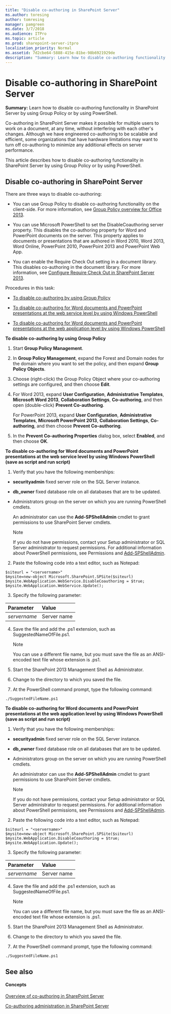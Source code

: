 ```yaml
---
title: "Disable co-authoring in SharePoint Server"
ms.author: toresing
author: tomresing
manager: pamgreen
ms.date: 3/7/2018
ms.audience: ITPro
ms.topic: article
ms.prod: sharepoint-server-itpro
localization_priority: Normal
ms.assetid: 7d2cbe64-5888-415e-81be-98b6921929de
description: "Summary: Learn how to disable co-authoring functionality in SharePoint Server by using Group Policy or by using PowerShell."
---
```


# Disable co-authoring in SharePoint Server

 **Summary:** Learn how to disable co-authoring functionality in SharePoint Server by using Group Policy or by using PowerShell. 
  
Co-authoring in SharePoint Server makes it possible for multiple users to work on a document, at any time, without interfering with each other's changes. Although we have engineered co-authoring to be scalable and efficient, some organizations that have hardware limitations may want to turn off co-authoring to minimize any additional effects on server performance. 
  
This article describes how to disable co-authoring functionality in SharePoint Server by using Group Policy or by using PowerShell.
  
## Disable co-authoring in SharePoint Server

There are three ways to disable co-authoring:
  
- You can use Group Policy to disable co-authoring functionality on the client-side. For more information, see [Group Policy overview for Office 2013](http://technet.microsoft.com/library/c8cec707-2afa-4964-b0f8-611e4709bd79.aspx).
    
- You can use Microsoft PowerShell to set the DisableCoauthoring server property. This disables the co-authoring property for Word and PowerPoint documents on the server. This property applies to documents or presentations that are authored in Word 2010, Word 2013, Word Online, PowerPoint 2010, PowerPoint 2013 and PowerPoint Web App.
    
- You can enable the Require Check Out setting in a document library. This disables co-authoring in the document library. For more information, see [Configure Require Check Out in SharePoint Server 2013](configure-versioning-for-co-authoring.md#bkmk_req_co).
    
Procedures in this task:
  
- [To disable co-authoring by using Group Policy](#bkmk_dis_ca_gp)
    
- [To disable co-authoring for Word documents and PowerPoint presentations at the web service level by using Windows PowerShell](#bkmk_dis_ca_ps)
    
- [To disable co-authoring for Word documents and PowerPoint presentations at the web application level by using Windows PowerShell](#bkmk_dis_wa_ps)
    
 **To disable co-authoring by using Group Policy**
  
1. Start **Group Policy Management**.
    
2. In **Group Policy Management**, expand the Forest and Domain nodes for the domain where you want to set the policy, and then expand **Group Policy Objects**.
    
3. Choose (right-click) the Group Policy Object where your co-authoring settings are configured, and then choose **Edit**.
    
4. For Word 2013, expand **User Configuration**, **Administrative Templates**, **Microsoft Word 2013**, **Collaboration Settings**, **Co-authoring**, and then open (double-click) **Prevent Co-authoring**.
    
    For PowerPoint 2013, expand **User Configuration**, **Administrative Templates**, **Microsoft PowerPoint 2013**, **Collaboration Settings**, **Co-authoring**, and then choose **Prevent Co-authoring**.
    
5. In the **Prevent Co-authoring Properties** dialog box, select **Enabled**, and then choose **OK**.
    
 **To disable co-authoring for Word documents and PowerPoint presentations at the web service level by using Windows PowerShell (save as script and run script)**
  
1. Verify that you have the following memberships:
    
  - **securityadmin** fixed server role on the SQL Server instance. 
    
  - **db_owner** fixed database role on all databases that are to be updated. 
    
  - Administrators group on the server on which you are running PowerShell cmdlets.
    
    An administrator can use the **Add-SPShellAdmin** cmdlet to grant permissions to use SharePoint Server cmdlets. 
    
    > [!NOTE]
    > If you do not have permissions, contact your Setup administrator or SQL Server administrator to request permissions. For additional information about PowerShell permissions, see Permissions and [Add-SPShellAdmin](http://technet.microsoft.com/library/2ddfad84-7ca8-409e-878b-d09cb35ed4aa.aspx). 
  
2. Paste the following code into a text editor, such as Notepad:
    
  ```
  $siteurl = "<servername>"
  $mysite=new-object Microsoft.SharePoint.SPSite($siteurl)
  $mysite.WebApplication.WebService.DisableCoauthoring = $true;
  $mysite.WebApplication.WebService.Update();
  ```

3. Specify the following parameter:
    
|**Parameter**|**Value**|
|:-----|:-----|
| _servername_ <br/> |Server name  <br/> |
   
4. Save the file and add the .ps1 extension, such as SuggestedNameOfFile.ps1.
    
    > [!NOTE]
    > You can use a different file name, but you must save the file as an ANSI-encoded text file whose extension is .ps1. 
  
5. Start the SharePoint 2013 Management Shell as Administrator.
    
6. Change to the directory to which you saved the file.
    
7. At the PowerShell command prompt, type the following command:
    
  ```
  ./SuggestedFileName.ps1
  ```

 **To disable co-authoring for Word documents and PowerPoint presentations at the web application level by using Windows PowerShell (save as script and run script)**
  
1. Verify that you have the following memberships:
    
  - **securityadmin** fixed server role on the SQL Server instance. 
    
  - **db_owner** fixed database role on all databases that are to be updated. 
    
  - Administrators group on the server on which you are running PowerShell cmdlets.
    
    An administrator can use the **Add-SPShellAdmin** cmdlet to grant permissions to use SharePoint Server cmdlets. 
    
    > [!NOTE]
    > If you do not have permissions, contact your Setup administrator or SQL Server administrator to request permissions. For additional information about PowerShell permissions, see Permissions and [Add-SPShellAdmin](http://technet.microsoft.com/library/2ddfad84-7ca8-409e-878b-d09cb35ed4aa.aspx). 
  
2. Paste the following code into a text editor, such as Notepad:
    
  ```
  $siteurl = "<servername>"
  $mysite=new-object Microsoft.SharePoint.SPSite($siteurl)
  $mysite.WebApplication.DisableCoauthoring = $true;
  $mysite.WebApplication.Update();
  
  ```

3. Specify the following parameter:
    
|**Parameter**|**Value**|
|:-----|:-----|
| _servername_ <br/> |Server name  <br/> |
   
4. Save the file and add the .ps1 extension, such as SuggestedNameOfFile.ps1.
    
    > [!NOTE]
    > You can use a different file name, but you must save the file as an ANSI-encoded text file whose extension is .ps1. 
  
5. Start the SharePoint 2013 Management Shell as Administrator.
    
6. Change to the directory to which you saved the file.
    
7. At the PowerShell command prompt, type the following command:
    
  ```
  ./SuggestedFileName.ps1
  ```

## See also

#### Concepts

[Overview of co-authoring in SharePoint Server](co-authoring-overview.md)
  
[Co-authoring administration in SharePoint Server](co-authoring-administration.md)

